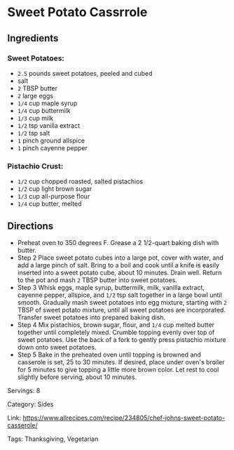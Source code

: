 # Sweet Potato Cassrrole

## Ingredients

### Sweet Potatoes:

- `2.5` pounds sweet potatoes, peeled and cubed
- salt
- `2` TBSP butter
- `2` large eggs
- `1/4` cup maple syrup
- `1/4` cup buttermilk
- `1/3` cup milk
- `1/2` tsp vanilla extract
- `1/2` tsp salt
- `1` pinch ground allspice
- `1` pinch cayenne pepper

### Pistachio Crust:

- `1/2` cup chopped roasted, salted pistachios
- `1/2` cup light brown sugar
- `1/3` cup all-purpose flour
- `1/4` cup butter, melted

## Directions

- Preheat oven to 350 degrees F. Grease a 2 1/2-quart baking dish with butter.
- Step 2 Place sweet potato cubes into a large pot, cover with water, and add a large pinch of salt. Bring to a boil and cook until a knife is easily inserted into a sweet potato cube, about 10 minutes. Drain well. Return to the pot and mash `2` TBSP butter into sweet potatoes.
- Step 3 Whisk eggs, maple syrup, buttermilk, milk, vanilla extract, cayenne pepper, allspice, and `1/2` tsp salt together in a large bowl until smooth. Gradually mash sweet potatoes into egg mixture, starting with `2` TBSP of sweet potato mixture, until all sweet potatoes are incorporated. Transfer sweet potatoes into prepared baking dish.
- Step 4 Mix pistachios, brown sugar, flour, and `1/4` cup melted butter together until completely mixed. Crumble topping evenly over top of sweet potatoes. Use the back of a fork to gently press pistachio mixture down onto sweet potatoes.
- Step 5 Bake in the preheated oven until topping is browned and casserole is set, 25 to 30 minutes. If desired, place under oven's broiler for 5 minutes to give topping a little more brown color. Let rest to cool slightly before serving, about 10 minutes.

Servings: 8

Category: Sides

Link: https://www.allrecipes.com/recipe/234805/chef-johns-sweet-potato-casserole/

Tags: Thanksgiving, Vegetarian

